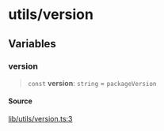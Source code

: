 # utils/version

## Variables

### version

> `const` **version**: `string` = `packageVersion`

#### Source

[lib/utils/version.ts:3](https://github.com/PufferFinance/puffer-sdk/blob/3f3ba7627ef32070bead552f035d39402d2d9c1b/lib/utils/version.ts#L3)
